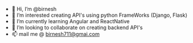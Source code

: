 - 👋 Hi, I’m @birnesh
- 👀 I’m interested creating API's using python FrameWorks (Django, Flask)
- 🌱 I’m currently learning Angular and ReactNative
- 💞️ I’m looking to collaborate on creating backend API's
- 📫 mail me @ birnesh711@gmai.com

